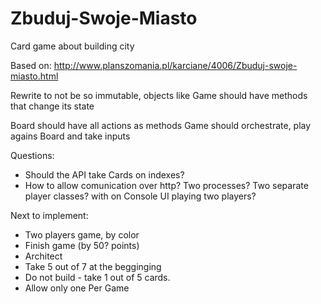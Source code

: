 # Zbuduj-Swoje-Miasto
Card game about building city

Based on:
http://www.planszomania.pl/karciane/4006/Zbuduj-swoje-miasto.html


Rewrite to not be so immutable,
objects like Game should have methods that change its state

Board should have all actions as methods
Game should orchestrate, play agains Board and take inputs

Questions:
- Should the API take Cards on indexes?
- How to allow comunication over http? Two processes? Two separate player classes? with on Console UI playing two players?

Next to implement:
- Two players game, by color
- Finish game (by 50? points)
- Architect
- Take 5 out of 7 at the begginging
- Do not build - take 1 out of 5 cards.
- Allow only one Per Game